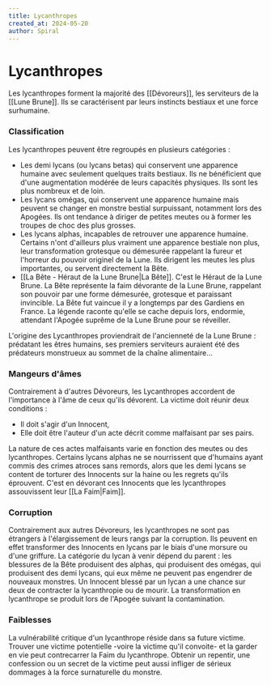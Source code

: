 ```yaml
---
title: Lycanthropes
created_at: 2024-05-20
author: Spiral
---
```

# Lycanthropes
Les lycanthropes forment la majorité des [[Dévoreurs]], les serviteurs de la [[Lune Brune]]. Ils se caractérisent par leurs instincts bestiaux et une force surhumaine.
### Classification
Les lycanthropes peuvent être regroupés en plusieurs catégories :
- Les demi lycans (ou lycans betas) qui conservent une apparence humaine avec seulement quelques traits bestiaux. Ils ne bénéficient que d'une augmentation modérée de leurs capacités physiques. Ils sont les plus nombreux et de loin.
- Les lycans omégas, qui conservent une apparence humaine mais peuvent se changer en monstre bestial surpuissant, notamment lors des Apogées. Ils ont tendance à diriger de petites meutes ou à former les troupes de choc des plus grosses.
- Les lycans alphas, incapables de retrouver une apparence humaine. Certains n'ont d'ailleurs plus vraiment une apparence bestiale non plus, leur transformation grotesque ou démesurée rappelant la fureur et l'horreur du pouvoir originel de la Lune. Ils dirigent les meutes les plus importantes, ou servent directement la Bête.
- [[La Bête - Héraut de la Lune Brune|La Bête]]. C'est le Héraut de la Lune Brune. La Bête représente la faim dévorante de la Lune Brune, rappelant son pouvoir par une forme démesurée, grotesque et paraissant invincible. La Bête fut vaincue il y a longtemps par des Gardiens en France. La légende raconte qu'elle se cache depuis lors, endormie, attendant l'Apogée suprême de la Lune Brune pour se réveiller. 

L'origine des Lycanthropes proviendrait de l'ancienneté de la Lune Brune : prédatant les êtres humains, ses premiers serviteurs auraient été des prédateurs monstrueux au sommet de la chaîne alimentaire…
### Mangeurs d'âmes
Contrairement à d'autres Dévoreurs, les Lycanthropes accordent de l'importance à l'âme de ceux qu'ils dévorent. La victime doit réunir deux conditions : 
* Il doit s'agir d'un Innocent, 
* Elle doit être l'auteur d'un acte décrit comme malfaisant par ses pairs.

La nature de ces actes malfaisants varie en fonction des meutes ou des lycanthropes. Certains lycans alphas ne se nourrissent que d'humains ayant commis des crimes atroces sans remords, alors que les demi lycans se content de torturer des Innocents sur la haine ou les regrets qu'ils éprouvent. C'est en dévorant ces Innocents que les lycanthropes assouvissent leur [[La Faim|Faim]].
### Corruption
Contrairement aux autres Dévoreurs, les lycanthropes ne sont pas étrangers à l'élargissement de leurs rangs par la corruption. Ils peuvent en effet transformer des Innocents en lycans par le biais d'une morsure ou d'une griffure. La catégorie du lycan à venir dépend du parent : les blessures de la Bête produisent des alphas, qui produisent des omégas, qui produisent des demi lycans, qui eux même ne peuvent pas engendrer de nouveaux monstres. Un Innocent blessé par un lycan a une chance sur deux de contracter la lycanthropie ou de mourir. La transformation en lycanthrope se produit lors de l'Apogée suivant la contamination.
### Faiblesses
La vulnérabilité critique d'un lycanthrope réside dans sa future victime. Trouver une victime potentielle -voire la victime qu'il convoite- et la garder en vie peut contrecarrer la Faim du lycanthrope. Obtenir un repentir, une confession ou un secret de la victime peut aussi infliger de sérieux dommages à la force surnaturelle du monstre.